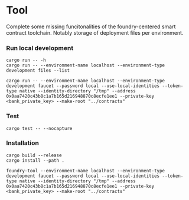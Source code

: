 # Tool

Complete some missing funcitonalities of the foundry-centered smart contract toolchain. Notably storage of deployment files per environment.


### Run local development

```
cargo run -- -h
cargo run -- --environment-name localhost --environment-type development files --list

cargo run -- --environment-name localhost --environment-type development faucet --password local --use-local-identities --token-type native --identity-directory "/tmp" --address 0x0aa7420c43b8c1a7b165d216948870c8ecfe1ee1 --private-key <bank_private_key> --make-root "../contracts"
```

### Test

```
cargo test -- --nocapture
```

### Installation
```
cargo build --release
cargo install --path .
```
```
foundry-tool --environment-name localhost --environment-type development faucet --password local --use-local-identities --token-type native --identity-directory "/tmp" --address 0x0aa7420c43b8c1a7b165d216948870c8ecfe1ee1 --private-key <bank_private_key> --make-root "../contracts"
```
